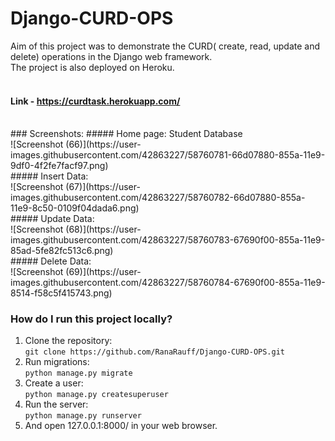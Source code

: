 # Django-CURD-OPS

Aim of this project was to demonstrate the CURD( create, read, update and delete) operations in the Django web framework. <br>
The project is also deployed on Heroku.<br>
<br>
#### Link - https://curdtask.herokuapp.com/
<br>
### Screenshots:
##### Home page: Student Database<br>
![Screenshot (66)](https://user-images.githubusercontent.com/42863227/58760781-66d07880-855a-11e9-9df0-4f2fe7facf97.png)<br>
##### Insert Data:<br>
![Screenshot (67)](https://user-images.githubusercontent.com/42863227/58760782-66d07880-855a-11e9-8c50-0109f04dada6.png)<br>
##### Update Data:<br>
![Screenshot (68)](https://user-images.githubusercontent.com/42863227/58760783-67690f00-855a-11e9-85ad-5fe82fc513c6.png)<br>
##### Delete Data:<br>
![Screenshot (69)](https://user-images.githubusercontent.com/42863227/58760784-67690f00-855a-11e9-8514-f58c5f415743.png)<br>

### How do I run this project locally?

1. Clone the repository:<br />
`git clone https://github.com/RanaRauff/Django-CURD-OPS.git`
2. Run migrations:<br />
`python manage.py migrate`
3. Create a user:<br />
`python manage.py createsuperuser`
4. Run the server:<br />
`python manage.py runserver`
5. And open 127.0.0.1:8000/ in your web browser.
